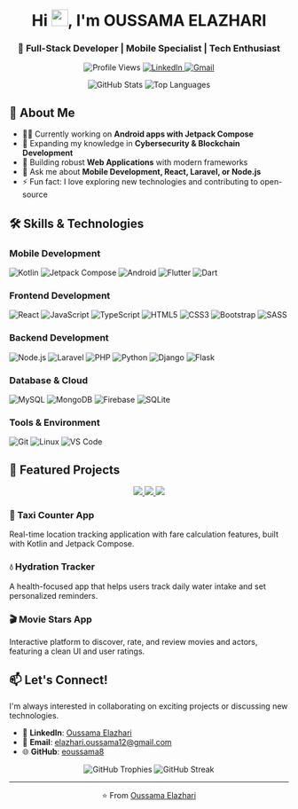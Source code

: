 <h1 align="center">Hi <img src="https://raw.githubusercontent.com/MartinHeinz/MartinHeinz/master/wave.gif" width="30px" height="30px">, I'm OUSSAMA ELAZHARI</h1>
<h3 align="center">🚀 Full-Stack Developer | Mobile Specialist | Tech Enthusiast</h3>

<p align="center">
  <img src="https://komarev.com/ghpvc/?username=oussamaelazhari&label=Profile%20Views&color=0e75b6&style=flat" alt="Profile Views" />
  <a href="https://linkedin.com/in/oussama-elazhari-587637280/">
    <img src="https://img.shields.io/badge/-LinkedIn-0077B5?style=flat&logo=linkedin&logoColor=white" alt="LinkedIn"/>
  </a>
  <a href="mailto:elazhari.oussama12@gmail.com">
    <img src="https://img.shields.io/badge/-Gmail-D14836?style=flat&logo=gmail&logoColor=white" alt="Gmail"/>
  </a>
</p>

<div align="center">
  <img src="https://github-readme-stats.vercel.app/api?username=eoussama8&show_icons=true&theme=tokyonight" alt="GitHub Stats" />
  <img src="https://github-readme-stats.vercel.app/api/top-langs/?username=eoussama8&layout=compact&theme=tokyonight" alt="Top Languages" />
</div>

## 💫 About Me

- 👨‍💻 Currently working on **Android apps with Jetpack Compose**
- 🌱 Expanding my knowledge in **Cybersecurity & Blockchain Development**
- 🔭 Building robust **Web Applications** with modern frameworks
- 💬 Ask me about **Mobile Development, React, Laravel, or Node.js**
- ⚡ Fun fact: I love exploring new technologies and contributing to open-source

## 🛠️ Skills & Technologies

### Mobile Development
![Kotlin](https://img.shields.io/badge/Kotlin-7F52FF?style=for-the-badge&logo=kotlin&logoColor=white)
![Jetpack Compose](https://img.shields.io/badge/Jetpack_Compose-4285F4?style=for-the-badge&logo=jetpackcompose&logoColor=white)
![Android](https://img.shields.io/badge/Android-3DDC84?style=for-the-badge&logo=android&logoColor=white)
![Flutter](https://img.shields.io/badge/Flutter-02569B?style=for-the-badge&logo=flutter&logoColor=white)
![Dart](https://img.shields.io/badge/Dart-0175C2?style=for-the-badge&logo=dart&logoColor=white)

### Frontend Development
![React](https://img.shields.io/badge/React-20232A?style=for-the-badge&logo=react&logoColor=61DAFB)
![JavaScript](https://img.shields.io/badge/JavaScript-F7DF1E?style=for-the-badge&logo=javascript&logoColor=black)
![TypeScript](https://img.shields.io/badge/TypeScript-3178C6?style=for-the-badge&logo=typescript&logoColor=white)
![HTML5](https://img.shields.io/badge/HTML5-E34F26?style=for-the-badge&logo=html5&logoColor=white)
![CSS3](https://img.shields.io/badge/CSS3-1572B6?style=for-the-badge&logo=css3&logoColor=white)
![Bootstrap](https://img.shields.io/badge/Bootstrap-7952B3?style=for-the-badge&logo=bootstrap&logoColor=white)
![SASS](https://img.shields.io/badge/Sass-CC6699?style=for-the-badge&logo=sass&logoColor=white)

### Backend Development
![Node.js](https://img.shields.io/badge/Node.js-339933?style=for-the-badge&logo=nodedotjs&logoColor=white)
![Laravel](https://img.shields.io/badge/Laravel-FF2D20?style=for-the-badge&logo=laravel&logoColor=white)
![PHP](https://img.shields.io/badge/PHP-777BB4?style=for-the-badge&logo=php&logoColor=white)
![Python](https://img.shields.io/badge/Python-3776AB?style=for-the-badge&logo=python&logoColor=white)
![Django](https://img.shields.io/badge/Django-092E20?style=for-the-badge&logo=django&logoColor=white)
![Flask](https://img.shields.io/badge/Flask-000000?style=for-the-badge&logo=flask&logoColor=white)

### Database & Cloud
![MySQL](https://img.shields.io/badge/MySQL-4479A1?style=for-the-badge&logo=mysql&logoColor=white)
![MongoDB](https://img.shields.io/badge/MongoDB-47A248?style=for-the-badge&logo=mongodb&logoColor=white)
![Firebase](https://img.shields.io/badge/Firebase-FFCA28?style=for-the-badge&logo=firebase&logoColor=black)
![SQLite](https://img.shields.io/badge/SQLite-003B57?style=for-the-badge&logo=sqlite&logoColor=white)

### Tools & Environment
![Git](https://img.shields.io/badge/Git-F05032?style=for-the-badge&logo=git&logoColor=white)
![Linux](https://img.shields.io/badge/Linux-FCC624?style=for-the-badge&logo=linux&logoColor=black)
![VS Code](https://img.shields.io/badge/VS_Code-007ACC?style=for-the-badge&logo=visual-studio-code&logoColor=white)

## 🚀 Featured Projects

<div align="center">
<a href="https://github.com/eoussama8/TaxiMeter">
  <img src="https://github-readme-stats.vercel.app/api/pin/?username=eoussama8&repo=TaxiMeter&theme=tokyonight" />
</a>
<a href="https://github.com/eoussama8/WaterApp">
  <img src="https://github-readme-stats.vercel.app/api/pin/?username=eoussama8&repo=WaterApp&theme=tokyonight" />
</a>
<a href="https://github.com/eoussama8/foodApp">
  <img src="https://github-readme-stats.vercel.app/api/pin/?username=eoussama8&repo=foodApp&theme=tokyonight" />
</a>
</div>

### 📱 Taxi Counter App
Real-time location tracking application with fare calculation features, built with Kotlin and Jetpack Compose.

### 💧 Hydration Tracker
A health-focused app that helps users track daily water intake and set personalized reminders.

### 🎬 Movie Stars App
Interactive platform to discover, rate, and review movies and actors, featuring a clean UI and user ratings.

## 📫 Let's Connect!

I'm always interested in collaborating on exciting projects or discussing new technologies.

- 💼 **LinkedIn**: [Oussama Elazhari](https://linkedin.com/in/oussama-elazhari-587637280/)
- 📧 **Email**: [elazhari.oussama12@gmail.com](mailto:elazhari.oussama12@gmail.com)
- 🌐 **GitHub**: [eoussama8](https://github.com/eoussama8)

<div align="center">
  <img src="https://github-profile-trophy.vercel.app/?username=eoussama8&theme=tokyonight&column=7" alt="GitHub Trophies" />
  
  <img src="https://github-readme-streak-stats.herokuapp.com/?user=eoussama8&theme=tokyonight" alt="GitHub Streak" />
</div>

---

<p align="center">⭐️ From <a href="https://github.com/eoussama8">Oussama Elazhari</a></p>
